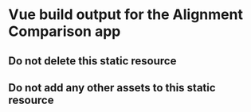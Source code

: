 # Vue build output for the Alignment Comparison app

## Do not delete this static resource
## Do not add any other assets to this static resource